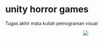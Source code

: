 # unity horror games
Tugas akhir mata kuliah pemograman visual

<p align="center">
 <img src="https://i.pinimg.com/originals/57/61/5b/57615b8c0092a66c1d4058b1692955cc.gif">
</p>
